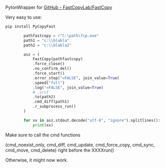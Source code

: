 PytonWrapper for [GitHub - FastCopyLab/FastCopy](https://github.com/FastCopyLab/FastCopy)

Very easy to use:

```python
pip install PyCopyFast
```

```python
        pathfastcopy = r"C:\path\fcp.exe"
        path1 = "c:\\blabla"
        path2 = "c:\\blabla2"

        asz = (
            FastCopy(pathfastcopy)
            .force_close()
            .no_confirm_del()
            .force_start()
            .error_stop("=FALSE", join_value=True)
            .speed("full")
            .log("=FALSE", join_value=True)
            # .srcf
            .to(path2)
            .cmd_diff(path1)
            .r_subprocess_run()
        )

        for xx in asz.stdout.decode("utf-8", "ignore").splitlines():
            print(xx)
```

Make sure to call the cmd functions 

(cmd_noexist_only, cmd_diff, cmd_update, cmd_force_copy, cmd_sync,
cmd_move, cmd_delete) right before the XXXXrun()

Otherwise, it might now work.
